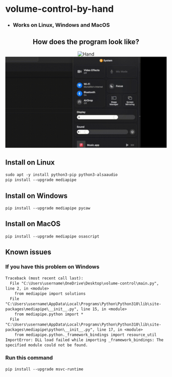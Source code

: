 # volume-control-by-hand
* ### Works on Linux, Windows and MacOS


<div align="center">
<h2>How does the program look like?</h2>
<img src="https://github.com/elyor04/volume-control/blob/main/data/hand.gif" alt="Hand" border="0"><br>
<img src="https://github.com/elyor04/volume-control/blob/main/data/volume.gif" alt="Volume" border="0"><br>
</div>


## Install on Linux
```
sudo apt -y install python3-pip python3-alsaaudio
pip install --upgrade mediapipe
```

## Install on Windows
```
pip install --upgrade mediapipe pycaw
```

## Install on MacOS
```
pip install --upgrade mediapipe osascript
```


## Known issues

### If you have this problem on Windows
```
Traceback (most recent call last):
  File "C:\Users\username\OneDrive\Desktop\volume-control\main.py", line 2, in <module>
    from mediapipe import solutions
  File "C:\Users\username\AppData\Local\Programs\Python\Python310\lib\site-packages\mediapipe\__init__.py", line 15, in <module>
    from mediapipe.python import *
  File "C:\Users\username\AppData\Local\Programs\Python\Python310\lib\site-packages\mediapipe\python\__init__.py", line 17, in <module>
    from mediapipe.python._framework_bindings import resource_util
ImportError: DLL load failed while importing _framework_bindings: The specified module could not be found.
```
### Run this command
```
pip install --upgrade msvc-runtime
```
